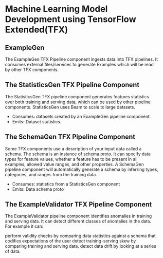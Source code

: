 # Machine Learning Model Development using TensorFlow Extended(TFX)

## ExampleGen
The ExampleGen TFX Pipeline component ingests data into TFX pipelines. It consumes external files/services to generate Examples which will be read by other TFX components. 

## The StatisticsGen TFX Pipeline Component
The StatisticsGen TFX pipeline component generates features statistics over both training and serving data, which can be used by other pipeline components. StatisticsGen uses Beam to scale to large datasets.
* Consumes: datasets created by an ExampleGen pipeline component.
* Emits: Dataset statistics.

## The SchemaGen TFX Pipeline Component
Some TFX components use a description of your input data called a schema. The schema is an instance of schema.proto. It can specify data types for feature values, whether a feature has to be present in all examples, allowed value ranges, and other properties. A SchemaGen pipeline component will automatically generate a schema by inferring types, categories, and ranges from the training data.

* Consumes: statistics from a StatisticsGen component
* Emits: Data schema proto

## The ExampleValidator TFX Pipeline Component
The ExampleValidator pipeline component identifies anomalies in training and serving data. It can detect different classes of anomalies in the data. For example it can:

perform validity checks by comparing data statistics against a schema that codifies expectations of the user
detect training-serving skew by comparing training and serving data.
detect data drift by looking at a series of data.
